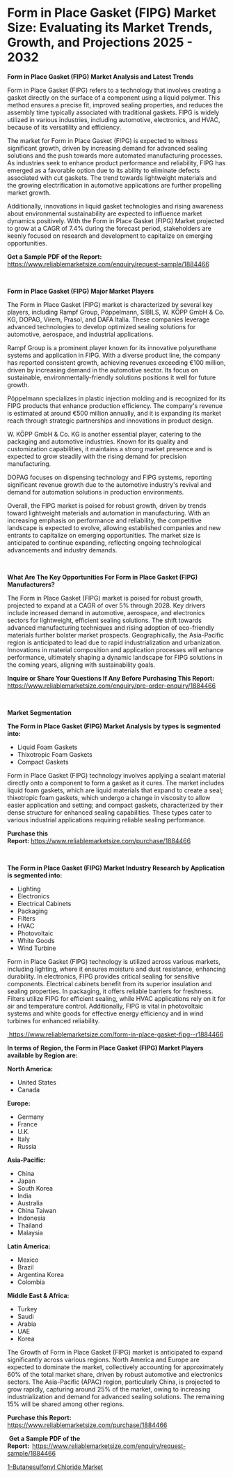 <p><h1>Form in Place Gasket (FIPG) Market Size: Evaluating its Market Trends, Growth, and Projections 2025 - 2032</h1></p><p><strong>Form in Place Gasket (FIPG) Market Analysis and Latest Trends</strong></p>
<p><p>Form in Place Gasket (FIPG) refers to a technology that involves creating a gasket directly on the surface of a component using a liquid polymer. This method ensures a precise fit, improved sealing properties, and reduces the assembly time typically associated with traditional gaskets. FIPG is widely utilized in various industries, including automotive, electronics, and HVAC, because of its versatility and efficiency.</p><p>The market for Form in Place Gasket (FIPG) is expected to witness significant growth, driven by increasing demand for advanced sealing solutions and the push towards more automated manufacturing processes. As industries seek to enhance product performance and reliability, FIPG has emerged as a favorable option due to its ability to eliminate defects associated with cut gaskets. The trend towards lightweight materials and the growing electrification in automotive applications are further propelling market growth. </p><p>Additionally, innovations in liquid gasket technologies and rising awareness about environmental sustainability are expected to influence market dynamics positively. With the Form in Place Gasket (FIPG) Market projected to grow at a CAGR of 7.4% during the forecast period, stakeholders are keenly focused on research and development to capitalize on emerging opportunities.</p></p>
<p><strong>Get a Sample PDF of the Report:&nbsp;</strong> <a href="https://www.reliablemarketsize.com/enquiry/request-sample/1884466?utm_campaign=2216&utm_medium=2&utm_source=Github&utm_content=ia&utm_term=04022025&utm_id=form-in-place-gasket-fipg">https://www.reliablemarketsize.com/enquiry/request-sample/1884466</a></p>
<p>&nbsp;</p>
<p><strong>Form in Place Gasket (FIPG) Major Market Players</strong></p>
<p><p>The Form in Place Gasket (FIPG) market is characterized by several key players, including Rampf Group, Pöppelmann, SIBILS, W. KÖPP GmbH & Co. KG, DOPAG, Virem, Prasol, and DAFA Italia. These companies leverage advanced technologies to develop optimized sealing solutions for automotive, aerospace, and industrial applications.</p><p>Rampf Group is a prominent player known for its innovative polyurethane systems and application in FIPG. With a diverse product line, the company has reported consistent growth, achieving revenues exceeding €100 million, driven by increasing demand in the automotive sector. Its focus on sustainable, environmentally-friendly solutions positions it well for future growth.</p><p>Pöppelmann specializes in plastic injection molding and is recognized for its FIPG products that enhance production efficiency. The company's revenue is estimated at around €500 million annually, and it is expanding its market reach through strategic partnerships and innovations in product design.</p><p>W. KÖPP GmbH & Co. KG is another essential player, catering to the packaging and automotive industries. Known for its quality and customization capabilities, it maintains a strong market presence and is expected to grow steadily with the rising demand for precision manufacturing.</p><p>DOPAG focuses on dispensing technology and FIPG systems, reporting significant revenue growth due to the automotive industry's revival and demand for automation solutions in production environments.</p><p>Overall, the FIPG market is poised for robust growth, driven by trends toward lightweight materials and automation in manufacturing. With an increasing emphasis on performance and reliability, the competitive landscape is expected to evolve, allowing established companies and new entrants to capitalize on emerging opportunities. The market size is anticipated to continue expanding, reflecting ongoing technological advancements and industry demands.</p></p>
<p>&nbsp;</p>
<p><strong>What Are The Key Opportunities For Form in Place Gasket (FIPG) Manufacturers?</strong></p>
<p><p>The Form in Place Gasket (FIPG) market is poised for robust growth, projected to expand at a CAGR of over 5% through 2028. Key drivers include increased demand in automotive, aerospace, and electronics sectors for lightweight, efficient sealing solutions. The shift towards advanced manufacturing techniques and rising adoption of eco-friendly materials further bolster market prospects. Geographically, the Asia-Pacific region is anticipated to lead due to rapid industrialization and urbanization. Innovations in material composition and application processes will enhance performance, ultimately shaping a dynamic landscape for FIPG solutions in the coming years, aligning with sustainability goals.</p></p>
<p><strong>Inquire or Share Your Questions If Any Before Purchasing This Report:</strong> <a href="https://www.reliablemarketsize.com/enquiry/pre-order-enquiry/1884466?utm_campaign=2216&utm_medium=2&utm_source=Github&utm_content=ia&utm_term=04022025&utm_id=form-in-place-gasket-fipg">https://www.reliablemarketsize.com/enquiry/pre-order-enquiry/1884466</a></p>
<p>&nbsp;</p>
<p><strong>Market Segmentation</strong></p>
<p><strong>The Form in Place Gasket (FIPG) Market Analysis by types is segmented into:</strong></p>
<p><ul><li>Liquid Foam Gaskets</li><li>Thixotropic Foam Gaskets</li><li>Compact Gaskets</li></ul></p>
<p><p>Form in Place Gasket (FIPG) technology involves applying a sealant material directly onto a component to form a gasket as it cures. The market includes liquid foam gaskets, which are liquid materials that expand to create a seal; thixotropic foam gaskets, which undergo a change in viscosity to allow easier application and setting; and compact gaskets, characterized by their dense structure for enhanced sealing capabilities. These types cater to various industrial applications requiring reliable sealing performance.</p></p>
<p><strong>Purchase this Report:&nbsp;</strong><a href="https://www.reliablemarketsize.com/purchase/1884466?utm_campaign=2216&utm_medium=2&utm_source=Github&utm_content=ia&utm_term=04022025&utm_id=form-in-place-gasket-fipg">https://www.reliablemarketsize.com/purchase/1884466</a></p>
<p>&nbsp;</p>
<p><strong>The Form in Place Gasket (FIPG) Market Industry Research by Application is segmented into:</strong></p>
<p><ul><li>Lighting</li><li>Electronics</li><li>Electrical Cabinets</li><li>Packaging</li><li>Filters</li><li>HVAC</li><li>Photovoltaic</li><li>White Goods</li><li>Wind Turbine</li></ul></p>
<p><p>Form in Place Gasket (FIPG) technology is utilized across various markets, including lighting, where it ensures moisture and dust resistance, enhancing durability. In electronics, FIPG provides critical sealing for sensitive components. Electrical cabinets benefit from its superior insulation and sealing properties. In packaging, it offers reliable barriers for freshness. Filters utilize FIPG for efficient sealing, while HVAC applications rely on it for air and temperature control. Additionally, FIPG is vital in photovoltaic systems and white goods for effective energy efficiency and in wind turbines for enhanced reliability.</p></p>
<p><a href="https://www.reliablemarketsize.com/form-in-place-gasket-fipg--r1884466?utm_campaign=2216&utm_medium=2&utm_source=Github&utm_content=ia&utm_term=04022025&utm_id=form-in-place-gasket-fipg">&nbsp;https://www.reliablemarketsize.com/form-in-place-gasket-fipg--r1884466</a></p>
<p><strong>In terms of Region, the Form in Place Gasket (FIPG) Market Players available by Region are:</strong></p>
<p>
    <p> <strong> North America: </strong>
        <ul>
            <li>United States</li>
            <li>Canada</li>
        </ul>
        </p> 
    <p> <strong> Europe: </strong>
        <ul>
            <li>Germany</li>
            <li>France</li>
            <li>U.K.</li>
            <li>Italy</li>
            <li>Russia</li>
        </ul>
        </p> 
    <p> <strong> Asia-Pacific: </strong>
        <ul>
            <li>China</li>
            <li>Japan</li>
            <li>South Korea</li>
            <li>India</li>
            <li>Australia</li>
            <li>China Taiwan</li>
            <li>Indonesia</li>
            <li>Thailand</li>
            <li>Malaysia</li>
        </ul>
        </p> 
    <p> <strong> Latin America: </strong>
        <ul>
            <li>Mexico</li>
            <li>Brazil</li>
            <li>Argentina Korea</li>
            <li>Colombia</li>
        </ul>
        </p> 
    <p> <strong> Middle East & Africa: </strong>
        <ul>
            <li>Turkey</li>
            <li>Saudi</li>
            <li>Arabia</li>
            <li>UAE</li>
            <li>Korea</li>
        </ul>
    </p>
    </p>
<p><p>The Growth of Form in Place Gasket (FIPG) market is anticipated to expand significantly across various regions. North America and Europe are expected to dominate the market, collectively accounting for approximately 60% of the total market share, driven by robust automotive and electronics sectors. The Asia-Pacific (APAC) region, particularly China, is projected to grow rapidly, capturing around 25% of the market, owing to increasing industrialization and demand for advanced sealing solutions. The remaining 15% will be shared among other regions.</p></p>
<p><strong>Purchase this Report: </strong><a href="https://www.reliablemarketsize.com/purchase/1884466?utm_campaign=2216&utm_medium=2&utm_source=Github&utm_content=ia&utm_term=04022025&utm_id=form-in-place-gasket-fipg">https://www.reliablemarketsize.com/purchase/1884466</a></p>
<p>&nbsp;<strong>Get a Sample PDF of the Report:&nbsp;&nbsp;</strong><a href="https://www.reliablemarketsize.com/enquiry/request-sample/1884466?utm_campaign=2216&utm_medium=2&utm_source=Github&utm_content=ia&utm_term=04022025&utm_id=form-in-place-gasket-fipg">https://www.reliablemarketsize.com/enquiry/request-sample/1884466</a></p>
<p><strong></strong></p>
<p><p><a href="https://github.com/ygfu6u/Market-Research-Report-List-1/blob/main/1-butanesulfonyl-chloride-market.md?utm_campaign=2216&utm_medium=2&utm_source=Github&utm_content=ia&utm_term=04022025&utm_id=form-in-place-gasket-fipg">1-Butanesulfonyl Chloride Market</a></p></p>